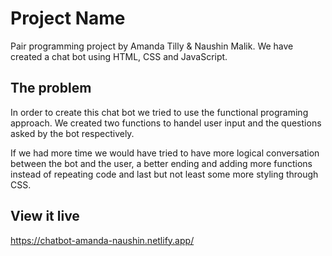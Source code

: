 # Project Name

Pair programming project by Amanda Tilly & Naushin Malik. We have created a chat bot using HTML, CSS and JavaScript.

## The problem

In order to create this chat bot we tried to use the functional programing approach. We created two functions to handel user input and the questions asked by the bot respectively.

If we had more time we would have tried to have more logical conversation between the bot and the user, a better ending and adding more functions instead of repeating code and last but not least some more styling through CSS.

## View it live

https://chatbot-amanda-naushin.netlify.app/
